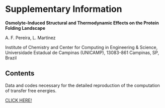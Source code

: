 
# Supplementary Information

**Osmolyte-Induced Structural and Thermodynamic Effects on the Protein Folding Landscape**

A. F. Pereira, L. Martínez

Institute of Chemistry and Center for Computing in Engineering & Science, Universidade Estadual de Campinas (UNICAMP), 13083-861 Campinas, SP, Brazil

## Contents

Data and codes necessary for the detailed reproduction of the computation of transfer free energies.

[CLICK HERE!](https://m3g.github.io/PereiraMartinez2024.jl/dev)

